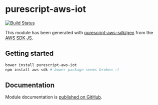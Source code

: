 # purescript-aws-iot

[![Build Status](https://app.wercker.com/status/5909b9e96d1080804b17a28f72f87b6b/s/master)](https://app.wercker.com/project/byKey/5909b9e96d1080804b17a28f72f87b6b)

This module has been generated with [purescript-aws-sdk/gen](https://github.com/purescript-aws-sdk/gen) from the [AWS SDK JS](https://github.com/aws/aws-sdk-js).

## Getting started

```sh
bower install purescript-aws-iot
npm install aws-sdk # bower package seems broken :(
```

## Documentation

Module documentation is [published on GitHub](https://github.com/purescript-aws-sdk/purescript-aws-iot/tree/master/docs).
